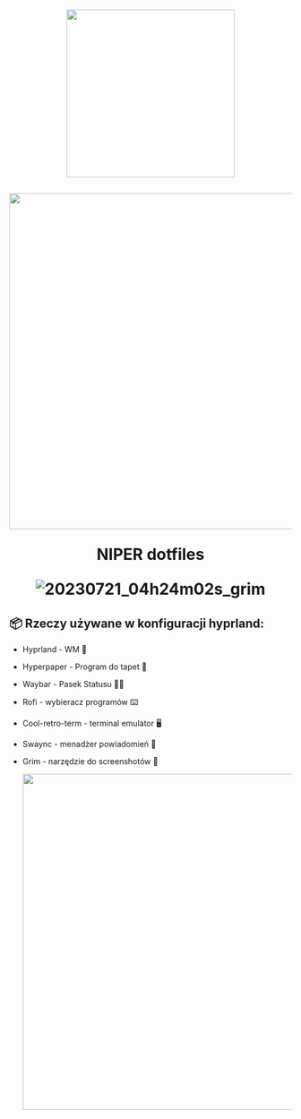 <h1 align="center">
 <img src="https://github.com/NIPERR/dotfiles/assets/82673619/d131c932-c33e-4e50-b7b3-53acafd19e82" 
width="300px" /> <br>

  <img src="https://raw.githubusercontent.com/catppuccin/catppuccin/main/assets/palette/macchiato.png" width="600px" /> <br>

NIPER dotfiles

![20230721_04h24m02s_grim](https://github.com/NIPERR/dotfiles/assets/82673619/dec45b02-948d-401c-8baa-bae2f4719e13)

## 📦 Rzeczy używane w konfiguracji hyprland:
- Hyprland - WM 🐧
- Hyperpaper - Program do tapet 🌆
- Waybar - Pasek Statusu 🧑‍💻
- Rofi - wybieracz programów ⌨️
- Cool-retro-term - terminal emulator 🖥️
- Swaync - menadżer powiadomień 📱
- Grim - narzędzie do screenshotów 💾

  <img src="https://raw.githubusercontent.com/catppuccin/catppuccin/main/assets/palette/macchiato.png" width="600px" /> <br>
